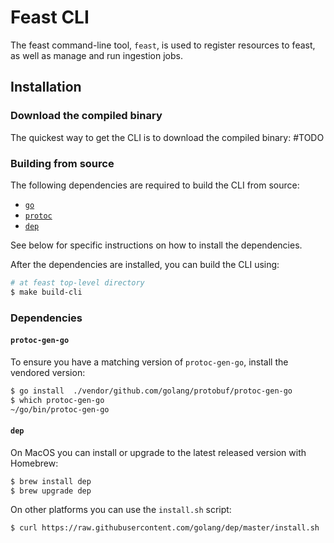 # Feast CLI

The feast command-line tool, `feast`, is used to register resources to
feast, as well as manage and run ingestion jobs.

## Installation

### Download the compiled binary

The quickest way to get the CLI is to download the compiled binary: #TODO

### Building from source

The following dependencies are required to build the CLI from source:
* [`go`](https://golang.org/)
* [`protoc`](https://developers.google.com/protocol-buffers/)
* [`dep`](https://github.com/golang/dep)

See below for specific instructions on how to install the dependencies.

After the dependencies are installed, you can build the CLI using:
```sh
# at feast top-level directory
$ make build-cli
```

### Dependencies

#### `protoc-gen-go`

To ensure you have a matching version of `protoc-gen-go`, install the vendored version:
```sh
$ go install  ./vendor/github.com/golang/protobuf/protoc-gen-go
$ which protoc-gen-go
~/go/bin/protoc-gen-go
```

#### `dep`

On MacOS you can install or upgrade to the latest released version with Homebrew:
```sh
$ brew install dep
$ brew upgrade dep
```

On other platforms you can use the `install.sh` script:
```sh
$ curl https://raw.githubusercontent.com/golang/dep/master/install.sh | sh
```
